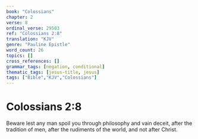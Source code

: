 ```yaml
---
book: "Colossians"
chapter: 2
verse: 8
ordinal_verse: 29503
ref: "Colossians 2:8"
translation: "KJV"
genre: "Pauline Epistle"
word_count: 26
topics: []
cross_references: []
grammar_tags: [negation, conditional]
thematic_tags: [jesus-title, jesus]
tags: ["Bible","KJV","Colossians"]
---
```


# Colossians 2:8

Beware lest any man spoil you through philosophy and vain deceit, after the tradition of men, after the rudiments of the world, and not after Christ.
